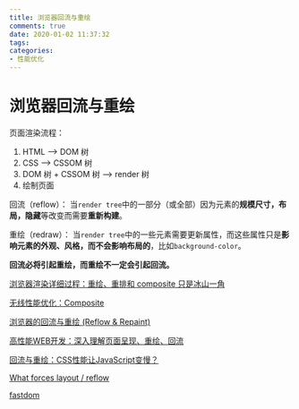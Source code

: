 ```yaml
---
title: 浏览器回流与重绘
comments: true
date: 2020-01-02 11:37:32
tags:
categories:
- 性能优化
---
```


# 浏览器回流与重绘

页面渲染流程：

1. HTML --> DOM 树
2. CSS --> CSSOM 树
3. DOM 树 + CSSOM 树 --> render 树
4. 绘制页面

回流（reflow）：
当`render tree`中的一部分（或全部）因为元素的**规模尺寸，布局，隐藏**等改变而需要**重新构建**。

重绘（redraw）：
当`render tree`中的一些元素需要更新属性，而这些属性只是**影响元素的外观、风格，而不会影响布局的**，比如`background-color`。


**回流必将引起重绘，而重绘不一定会引起回流。**

[浏览器渲染详细过程：重绘、重排和 composite 只是冰山一角](https://juejin.im/entry/590801780ce46300617c89b8)

[无线性能优化：Composite](https://fed.taobao.org/blog/taofed/do71ct/performance-composite/?spm=taofed.homepage.header.8.7eab5ac88W3rwg)



[浏览器的回流与重绘 (Reflow & Repaint)](https://juejin.im/post/5a9923e9518825558251c96a)

[高性能WEB开发：深入理解页面呈现、重绘、回流](https://www.cnblogs.com/goloving/p/7545954.html)

[回流与重绘：CSS性能让JavaScript变慢？](https://www.zhangxinxu.com/wordpress/2010/01/%E5%9B%9E%E6%B5%81%E4%B8%8E%E9%87%8D%E7%BB%98%EF%BC%9Acss%E6%80%A7%E8%83%BD%E8%AE%A9javascript%E5%8F%98%E6%85%A2%EF%BC%9F/)

[What forces layout / reflow](https://gist.github.com/paulirish/5d52fb081b3570c81e3a)

[fastdom](https://github.com/wilsonpage/fastdom)